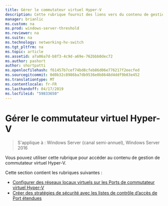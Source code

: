 ```yaml
---
title: Gérer le commutateur virtuel Hyper-V
description: Cette rubrique fournit des liens vers du contenu de gestion de commutateur virtuel Hyper-V pour Windows Server 2016.
manager: brianlic
ms.custom: na
ms.prod: windows-server-threshold
ms.reviewer: na
ms.suite: na
ms.technology: networking-hv-switch
ms.tgt_pltfrm: na
ms.topic: article
ms.assetid: a7a06a7d-b8f3-4c9d-a69e-762bbb0dec72
ms.author: pashort
author: shortpatti
ms.openlocfilehash: f61457b7cef74bd8cfeb86d06e776217f2eecfed
ms.sourcegitcommit: 0d0b32c8986ba7db9536e0b8648d4ddf9b03e452
ms.translationtype: MT
ms.contentlocale: fr-FR
ms.lasthandoff: 04/17/2019
ms.locfileid: "59833650"
---
```

# <a name="manage-hyper-v-virtual-switch"></a>Gérer le commutateur virtuel Hyper-V

>S'applique à : Windows Server (canal semi-annuel), Windows Server 2016

Vous pouvez utiliser cette rubrique pour accéder au contenu de gestion de commutateur virtuel Hyper-V.

Cette section contient les rubriques suivantes :

- [Configurer des réseaux locaux virtuels sur les Ports de commutateur virtuel Hyper-V](Configure-and-View-VLAN-Settings-on-Hyper-V-Virtual-Switch-Ports.md)
- [Créer des stratégies de sécurité avec les listes de contrôle d’accès de Port étendues](Create-Security-Policies-with-Extended-Port-Access-Control-Lists.md)



